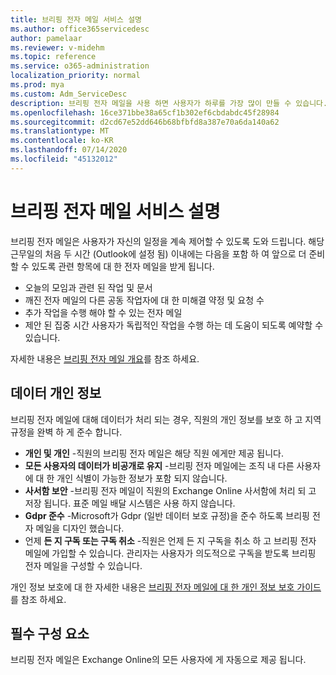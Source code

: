 ```yaml
---
title: 브리핑 전자 메일 서비스 설명
ms.author: office365servicedesc
author: pamelaar
ms.reviewer: v-midehm
ms.topic: reference
ms.service: o365-administration
localization_priority: normal
ms.prod: mya
ms.custom: Adm_ServiceDesc
description: 브리핑 전자 메일을 사용 하면 사용자가 하루를 가장 많이 만들 수 있습니다. 다양 한 요소에서의 기회를 식별 하 고 적시에 미리 알림을 제공 합니다.
ms.openlocfilehash: 16ce371bbe38a65cf1b302ef6cbdabdc45f28984
ms.sourcegitcommit: d2cd67e52dd646b68bfbfd8a387e70a6da140a62
ms.translationtype: MT
ms.contentlocale: ko-KR
ms.lasthandoff: 07/14/2020
ms.locfileid: "45132012"
---
```

# <a name="briefing-email-service-description"></a>브리핑 전자 메일 서비스 설명

브리핑 전자 메일은 사용자가 자신의 일정을 계속 제어할 수 있도록 도와 드립니다. 해당 근무일의 처음 두 시간 (Outlook에 설정 됨) 이내에는 다음을 포함 하 여 앞으로 더 준비할 수 있도록 관련 항목에 대 한 전자 메일을 받게 됩니다.

* 오늘의 모임과 관련 된 작업 및 문서
* 깨진 전자 메일의 다른 공동 작업자에 대 한 미해결 약정 및 요청 수
* 추가 작업을 수행 해야 할 수 있는 전자 메일
* 제안 된 집중 시간 사용자가 독립적인 작업을 수행 하는 데 도움이 되도록 예약할 수 있습니다.

자세한 내용은 [브리핑 전자 메일 개요](https://docs.microsoft.com/Briefing/be-overview)를 참조 하세요.

## <a name="data-privacy"></a>데이터 개인 정보

브리핑 전자 메일에 대해 데이터가 처리 되는 경우, 직원의 개인 정보를 보호 하 고 지역 규정을 완벽 하 게 준수 합니다.

* **개인 및 개인** -직원의 브리핑 전자 메일은 해당 직원 에게만 제공 됩니다.
* **모든 사용자의 데이터가 비공개로 유지** -브리핑 전자 메일에는 조직 내 다른 사용자에 대 한 개인 식별이 가능한 정보가 포함 되지 않습니다.
* **사서함 보안** -브리핑 전자 메일이 직원의 Exchange Online 사서함에 처리 되 고 저장 됩니다. 표준 메일 배달 시스템은 사용 하지 않습니다.
* **Gdpr 준수** -Microsoft가 Gdpr (일반 데이터 보호 규정)을 준수 하도록 브리핑 전자 메일을 디자인 했습니다.
* 언제 **든 지 구독 또는 구독 취소** -직원은 언제 든 지 구독을 취소 하 고 브리핑 전자 메일에 가입할 수 있습니다. 관리자는 사용자가 의도적으로 구독을 받도록 브리핑 전자 메일을 구성할 수 있습니다.

개인 정보 보호에 대 한 자세한 내용은 [브리핑 전자 메일에 대 한 개인 정보 보호 가이드](https://docs.microsoft.com/Briefing/be-privacy)를 참조 하세요.

## <a name="prerequisites"></a>필수 구성 요소

브리핑 전자 메일은 Exchange Online의 모든 사용자에 게 자동으로 제공 됩니다.